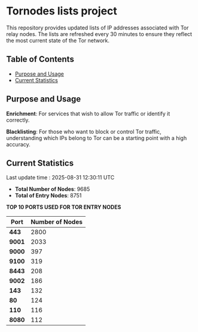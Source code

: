# Tornodes lists project

This repository provides updated lists of IP addresses associated with Tor relay nodes. The lists are refreshed every 30 minutes to ensure they reflect the most current state of the Tor network.

## Table of Contents

- [Purpose and Usage](#purpose-and-usage)
- [Current Statistics](#current-statistics)


## Purpose and Usage

**Enrichment**: For services that wish to allow Tor traffic or identify it correctly.

**Blacklisting**: For those who want to block or control Tor traffic, understanding which IPs belong to Tor can be a starting point with a high accuracy.

## Current Statistics

Last update time : 2025-08-31 12:30:11 UTC

- **Total Number of Nodes**: 9685
- **Total of Entry Nodes**: 8751

**TOP 10 PORTS USED FOR TOR ENTRY NODES**

| **Port** | **Number of Nodes** |
|------|-----------------|
| **443**   | 2800  |
| **9001**   | 2033  |
| **9000**   | 397  |
| **9100**   | 319  |
| **8443**   | 208  |
| **9002**   | 186  |
| **143**   | 132  |
| **80**   | 124  |
| **110**   | 116  |
| **8080**   | 112  |

